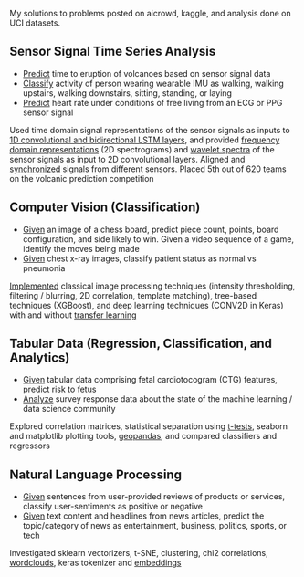 My solutions to problems posted on aicrowd, kaggle, and analysis done on UCI datasets.

## Sensor Signal Time Series Analysis
* [Predict](https://www.kaggle.com/c/predict-volcanic-eruptions-ingv-oe) time to eruption of volcanoes based on sensor signal data
* [Classify](https://archive.ics.uci.edu/ml/datasets/human+activity+recognition+using+smartphones#) activity of person wearing wearable IMU as walking, walking upstairs, walking
downstairs, sitting, standing, or laying
* [Predict](https://archive.ics.uci.edu/ml/datasets/PPG-DaLiA) heart rate under conditions of free living from an ECG or PPG sensor signal

Used time domain signal representations of the sensor signals as inputs to [1D convolutional and bidirectional LSTM layers](https://github.com/keyapandia123/ds/blob/main/ppg/ecg_baseline.ipynb), and provided [frequency domain representations](https://github.com/keyapandia123/ds/blob/main/volcano/ingv.ipynb) (2D spectrograms) and [wavelet spectra](https://github.com/keyapandia123/ds/blob/main/activity_recog/activity_recog.ipynb) of the sensor signals as input to 2D convolutional layers. Aligned and [synchronized](https://github.com/keyapandia123/ds/blob/main/ppg/ppg_dalia.ipynb) signals from different sensors. Placed 5th out of 620 teams on the volcanic prediction competition

## Computer Vision (Classification)
* [Given](https://www.aicrowd.com/challenges/ai-blitz-6) an image of a chess board, predict piece count, points, board configuration, and side likely to win. Given a video sequence of a game, identify the moves being made
* [Given](https://www.kaggle.com/paultimothymooney/chest-xray-pneumonia) chest x-ray images, classify patient status as normal vs pneumonia

[Implemented](https://github.com/keyapandia123/ds/tree/main/chess) classical image processing techniques (intensity thresholding, filtering / blurring, 2D correlation, template matching), tree-based techniques (XGBoost), and deep learning techniques (CONV2D in Keras) with and without [transfer learning](https://github.com/keyapandia123/ds/blob/main/chest_xray/chest_xray.ipynb)

## Tabular Data (Regression, Classification, and Analytics)
* [Given](https://www.aicrowd.com/challenges/ai-blitz-4/problems/crdio) tabular data comprising fetal cardiotocogram (CTG) features, predict risk to fetus
* [Analyze](https://www.kaggle.com/c/kaggle-survey-2020) survey response data about the state of the machine learning / data science community

Explored correlation matrices, statistical separation using [t-tests](https://github.com/keyapandia123/ds/blob/main/cardio/cardio.ipynb), seaborn and matplotlib plotting tools, [geopandas](https://github.com/keyapandia123/ds/blob/main/ml_ds_survey/summary_2020.ipynb), and compared classifiers and regressors

## Natural Language Processing
* [Given](https://www.kaggle.com/marklvl/sentiment-labelled-sentences-data-set) sentences from user-provided reviews of products or services, classify user-sentiments as positive or negative
* [Given](https://www.kaggle.com/hgultekin/bbcnewsarchive) text content and headlines from news articles, predict the topic/category of news as
entertainment, business, politics, sports, or tech

Investigated sklearn vectorizers, t-SNE, clustering, chi2 correlations, [wordclouds](https://github.com/keyapandia123/ds/blob/main/bbc/bbc.ipynb), keras tokenizer and [embeddings](https://github.com/keyapandia123/ds/blob/main/sentiments/sentiments.ipynb)

